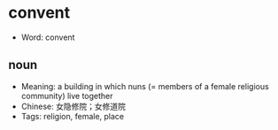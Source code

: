 # convent

- Word: convent

## noun

- Meaning: a building in which nuns (= members of a female religious community) live together
- Chinese: 女隐修院；女修道院
- Tags: religion, female, place

